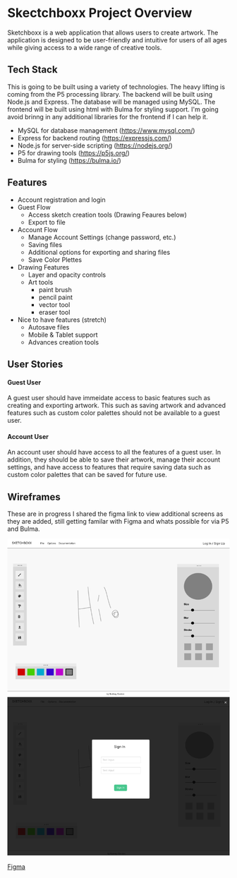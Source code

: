 # Skectchboxx Project Overview

Sketchboxx is a web application that allows users to create artwork. The application is designed to be user-friendly and intuitive for users of all ages while giving access to a wide range of creative tools.

## Tech Stack
This is going to be built using a variety of technologies. The heavy lifting is coming from the P5 processing library. The backend will be built using Node.js and Express. The database will be managed using MySQL. The frontend will be built using html with Bulma for styling support. I'm going avoid brinng in any additional libraries for the frontend if I can help it.

- MySQL for database management (https://www.mysql.com/)
- Express for backend routing (https://expressjs.com/)
- Node.js for server-side scripting (https://nodejs.org/)
- P5 for drawing tools (https://p5js.org/)
- Bulma for styling (https://bulma.io/)

## Features
- Account registration and login
- Guest Flow
    - Access sketch creation tools (Drawing Feaures below)
    - Export to file
- Account Flow
    - Manage Account Settings (change password, etc.)
    - Saving files
    - Additional options for exporting and sharing files
    - Save Color Plettes
- Drawing Features
    - Layer and opacity controls
    - Art tools
        - paint brush
        - pencil paint
        - vector tool
        - eraser tool
- Nice to have features (stretch)
    - Autosave files
    - Mobile & Tablet support
    - Advances creation tools

## User Stories

#### Guest User
A guest user should have immeidate access to basic features such as creating and exporting artwork. This such as saving artwork and advanced features such as custom color palettes should not be available to a guest user.

#### Account User
An account user should have access to all the features of a guest user. In addition, they should be able to save their artwork, manage their account settings, and have access to features that require saving data such as custom color palettes that can be saved for future use.


## Wireframes
These are in progress I shared the figma link to view additional screens as they are added, still getting familar with Figma and whats possible for via P5 and Bulma.

![Guest Mode](assets/wireframes1.png)
![Sign In](assets/wireframes2.png)

[Figma](https://www.figma.com/design/jikcBzFjXsJbxSr9qHOpUp/Sketchboxx?node-id=1-4&t=QDKgMcoSflqMrL88-4)